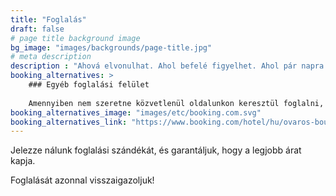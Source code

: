```yaml
---
title: "Foglalás"
draft: false
# page title background image
bg_image: "images/backgrounds/page-title.jpg"
# meta description
description : "Ahová elvonulhat. Ahol befelé figyelhet. Ahol pár napra maga mögött hagyhatja a város zaját, a rohanást, a stresszt. Szeretettel várjuk!"
booking_alternatives: >
    ### Egyéb foglalási felület
    
    Amennyiben nem szeretne közvetlenül oldalunkon keresztül foglalni, úgy foglalását a Booking.com segítségével is intézheti:
booking_alternatives_image: "images/etc/booking.com.svg"
booking_alternatives_link: "https://www.booking.com/hotel/hu/ovaros-boutique.hu.html"
---
```


Jelezze nálunk foglalási szándékát, és garantáljuk, hogy a legjobb árat kapja.

Foglalását azonnal visszaigazoljuk!
